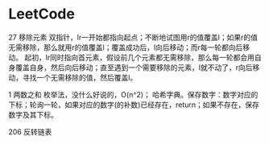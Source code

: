 # LeetCode

27 移除元素
    双指针，lr一开始都指向起点；不断地试图用r的值覆盖l；如果r的值无需移除，那么就用r的值覆盖l；覆盖成功后，l向后移动；而r每一轮都向后移动。
    起初，lr同时指向首元素，假设前几个元素都无需移除，那么每一轮都会用自身覆盖自身，然后向后移动；直至遇到一个需要移除的元素，l就不动了，r向后移动，寻找一个无需移除的值，然后覆盖l。
    
    
1 两数之和
    枚举法，没什么好说的，O(n^2)；
    哈希字典。保存数字：数字对应的下标；轮询一轮，如果对应的数字(的补数)已经存在，return；如果不存在，保存数字及其下标。
    
206 反转链表
    
